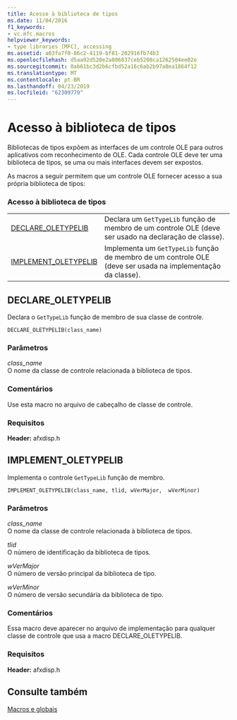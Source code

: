 ```yaml
---
title: Acesso à biblioteca de tipos
ms.date: 11/04/2016
f1_keywords:
- vc.mfc.macros
helpviewer_keywords:
- type libraries [MFC], accessing
ms.assetid: a03fa7f0-86c2-4119-bf81-202916fb74b3
ms.openlocfilehash: d5aa92d520e2a806837ceb5208ca1262504ee02e
ms.sourcegitcommit: 0ab61bc3d2b6cfbd52a16c6ab2b97a8ea1864f12
ms.translationtype: MT
ms.contentlocale: pt-BR
ms.lasthandoff: 04/23/2019
ms.locfileid: "62309779"
---
```

# <a name="type-library-access"></a>Acesso à biblioteca de tipos

Bibliotecas de tipos expõem as interfaces de um controle OLE para outros aplicativos com reconhecimento de OLE. Cada controle OLE deve ter uma biblioteca de tipos, se uma ou mais interfaces devem ser expostos.

As macros a seguir permitem que um controle OLE fornecer acesso a sua própria biblioteca de tipos:

### <a name="type-library-access"></a>Acesso à biblioteca de tipos

|||
|-|-|
|[DECLARE_OLETYPELIB](#declare_oletypelib)|Declara um `GetTypeLib` função de membro de um controle OLE (deve ser usado na declaração de classe).|
|[IMPLEMENT_OLETYPELIB](#implement_oletypelib)|Implementa um `GetTypeLib` função de membro de um controle OLE (deve ser usada na implementação da classe).|

##  <a name="declare_oletypelib"></a>  DECLARE_OLETYPELIB

Declara o `GetTypeLib` função de membro de sua classe de controle.

```
DECLARE_OLETYPELIB(class_name)
```

### <a name="parameters"></a>Parâmetros

*class_name*<br/>
O nome da classe de controle relacionada à biblioteca de tipos.

### <a name="remarks"></a>Comentários

Use esta macro no arquivo de cabeçalho de classe de controle.

### <a name="requirements"></a>Requisitos

**Header:** afxdisp.h

##  <a name="implement_oletypelib"></a>  IMPLEMENT_OLETYPELIB

Implementa o controle `GetTypeLib` função de membro.

```
IMPLEMENT_OLETYPELIB(class_name, tlid, wVerMajor,  wVerMinor)
```

### <a name="parameters"></a>Parâmetros

*class_name*<br/>
O nome da classe de controle relacionada à biblioteca de tipos.

*tlid*<br/>
O número de identificação da biblioteca de tipos.

*wVerMajor*<br/>
O número de versão principal da biblioteca de tipo.

*wVerMinor*<br/>
O número de versão secundária da biblioteca de tipo.

### <a name="remarks"></a>Comentários

Essa macro deve aparecer no arquivo de implementação para qualquer classe de controle que usa a macro DECLARE_OLETYPELIB.

### <a name="requirements"></a>Requisitos

**Header:** afxdisp.h

## <a name="see-also"></a>Consulte também

[Macros e globais](../../mfc/reference/mfc-macros-and-globals.md)
